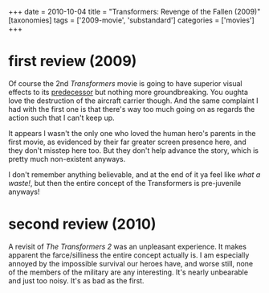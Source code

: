 +++
date = 2010-10-04
title = "Transformers: Revenge of the Fallen (2009)"
[taxonomies]
tags = ['2009-movie', 'substandard']
categories = ['movies']
+++

first review (2009)
===================

Of course the 2nd *Transformers* movie is going to have superior visual
effects to its [predecessor] but nothing more groundbreaking. You oughta
love the destruction of the aircraft carrier though. And the same
complaint I had with the first one is that there's way too much going
on as regards the action such that I can't keep up.

It appears I wasn't the only one who loved the human hero's parents in
the first movie, as evidenced by their far greater screen presence here,
and they don't misstep here too. But they don't help advance the
story, which is pretty much non-existent anyways.

I don't remember anything believable, and at the end of it ya feel like
*what a waste!*, but then the entire concept of the Transformers is
pre-juvenile anyways!

second review (2010)
====================

A revisit of *The Transformers 2* was an unpleasant experience. It makes
apparent the farce/silliness the entire concept actually is. I am
especially annoyed by the impossible survival our heroes have, and worse
still, none of the members of the military are any interesting. It's
nearly unbearable and just too noisy. It's as bad as the first.

  [predecessor]: http://tshepang.net/transformers-2007
